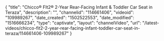 {
    "title": "Chicco&reg; FIt2&reg; 2-Year Rear-Facing Infant &amp; Toddler Car Seat in Teraza",
    "description": "",
    "channelid": "114661406",
    "videoid": "109989267",
    "date_created": "1502522553",
    "date_modified": "1516666234",
    "type": "captivate",
    "layout": "channelVideo",
    "url": "\/latest-videos\/chicco-fit2-2-year-rear-facing-infant-toddler-car-seat-in-teraza\/114661406-109989267"
}